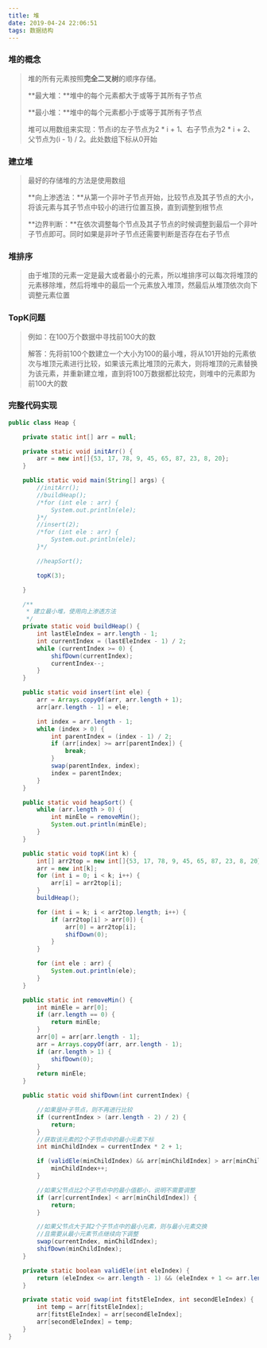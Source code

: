 ```yaml
---
title: 堆
date: 2019-04-24 22:06:51
tags: 数据结构
---
```


### 堆的概念

> 堆的所有元素按照**完全二叉树**的顺序存储。
>
> **最大堆：**堆中的每个元素都大于或等于其所有子节点
>
> **最小堆：**堆中的每个元素都小于或等于其所有子节点
>
> 堆可以用数组来实现：节点i的左子节点为2 * i + 1、右子节点为2 * i + 2、父节点为(i  - 1) / 2。此处数组下标从0开始

### 建立堆

> 最好的存储堆的方法是使用数组
>
> **向上渗透法：**从第一个非叶子节点开始，比较节点及其子节点的大小，将该元素与其子节点中较小的进行位置互换，直到调整到根节点
>
> **边界判断：**在依次调整每个节点及其子节点的时候调整到最后一个非叶子节点即可。同时如果是非叶子节点还需要判断是否存在右子节点

### 堆排序

> 由于堆顶的元素一定是最大或者最小的元素，所以堆排序可以每次将堆顶的元素移除堆，然后将堆中的最后一个元素放入堆顶，然最后从堆顶依次向下调整元素位置

### TopK问题

> 例如：在100万个数据中寻找前100大的数
>
> 解答：先将前100个数建立一个大小为100的最小堆，将从101开始的元素依次与堆顶元素进行比较，如果该元素比堆顶的元素大，则将堆顶的元素替换为该元素，并重新建立堆，直到将100万数据都比较完，则堆中的元素即为前100大的数

### 完整代码实现

~~~java
public class Heap {

    private static int[] arr = null;

    private static void initArr() {
        arr = new int[]{53, 17, 78, 9, 45, 65, 87, 23, 8, 20};
    }

    public static void main(String[] args) {
        //initArr();
        //buildHeap();
        /*for (int ele : arr) {
            System.out.println(ele);
        }*/
        //insert(2);
        /*for (int ele : arr) {
            System.out.println(ele);
        }*/

        //heapSort();

        topK(3);

    }

    /**
     * 建立最小堆，使用向上渗透方法
     */
    private static void buildHeap() {
        int lastEleIndex = arr.length - 1;
        int currentIndex = (lastEleIndex - 1) / 2;
        while (currentIndex >= 0) {
            shifDown(currentIndex);
            currentIndex--;
        }
    }

    public static void insert(int ele) {
        arr = Arrays.copyOf(arr, arr.length + 1);
        arr[arr.length - 1] = ele;

        int index = arr.length - 1;
        while (index > 0) {
            int parentIndex = (index - 1) / 2;
            if (arr[index] >= arr[parentIndex]) {
                break;
            }
            swap(parentIndex, index);
            index = parentIndex;
        }
    }

    public static void heapSort() {
        while (arr.length > 0) {
            int minEle = removeMin();
            System.out.println(minEle);
        }
    }

    public static void topK(int k) {
        int[] arr2top = new int[]{53, 17, 78, 9, 45, 65, 87, 23, 8, 20};
        arr = new int[k];
        for (int i = 0; i < k; i++) {
            arr[i] = arr2top[i];
        }
        buildHeap();

        for (int i = k; i < arr2top.length; i++) {
            if (arr2top[i] > arr[0]) {
                arr[0] = arr2top[i];
                shifDown(0);
            }
        }

        for (int ele : arr) {
            System.out.println(ele);
        }
    }

    public static int removeMin() {
        int minEle = arr[0];
        if (arr.length == 0) {
            return minEle;
        }
        arr[0] = arr[arr.length - 1];
        arr = Arrays.copyOf(arr, arr.length - 1);
        if (arr.length > 1) {
            shifDown(0);
        }
        return minEle;
    }

    public static void shifDown(int currentIndex) {

        //如果是叶子节点，则不再进行比较
        if (currentIndex > (arr.length - 2) / 2) {
            return;
        }
        //获取该元素的2个子节点中的最小元素下标
        int minChildIndex = currentIndex * 2 + 1;

        if (validEle(minChildIndex) && arr[minChildIndex] > arr[minChildIndex + 1]) {
            minChildIndex++;
        }

        //如果父节点比2个子节点中的最小值都小，说明不需要调整
        if (arr[currentIndex] < arr[minChildIndex]) {
            return;
        }

        //如果父节点大于其2个子节点中的最小元素，则与最小元素交换
        //且需要从最小元素节点继续向下调整
        swap(currentIndex, minChildIndex);
        shifDown(minChildIndex);
    }

    private static boolean validEle(int eleIndex) {
        return (eleIndex <= arr.length - 1) && (eleIndex + 1 <= arr.length - 1);
    }

    private static void swap(int fitstEleIndex, int secondEleIndex) {
        int temp = arr[fitstEleIndex];
        arr[fitstEleIndex] = arr[secondEleIndex];
        arr[secondEleIndex] = temp;
    }
}

~~~


